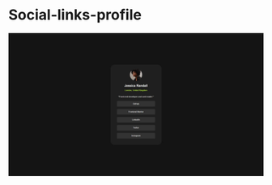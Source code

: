 # Social-links-profile
![social-links-profile-screenshot](social-links-profile-main/Screenshot.jpeg)
